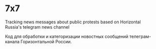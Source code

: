 # 7x7
Tracking news messages about public protests based on Horizontal Russia's telegram news channel

Код для обработки и категоризации новостных сообщений телеграм-канала Горизонтальной России.
